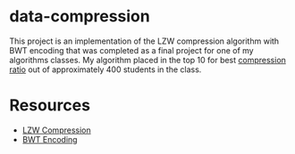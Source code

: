 # data-compression
This project is an implementation of the LZW compression algorithm with BWT encoding that was completed as a final project for one of my algorithms classes. My algorithm placed in the top 10 for best <a href="https://en.wikipedia.org/wiki/Data_compression_ratio">compression ratio</a> out of approximately 400 students in the class. 

# Resources 
- <a href="https://en.wikipedia.org/wiki/Lempel–Ziv–Welch">LZW Compression</a>
- <a href="https://en.wikipedia.org/wiki/Burrows–Wheeler_transform">BWT Encoding</a>
